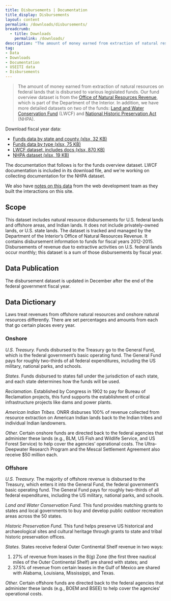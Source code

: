 ```yaml
---
title: Disbursements | Documentation
title_display: Disbursements
layout: content
permalink: /downloads/disbursements/
breadcrumb:
  - title: Downloads
    permalink: /downloads/
description: "The amount of money earned from extraction of natural resources on federal lands that is disbursed to various legislated funds. Our fund overview dataset is from the Office of Natural Resources Revenue, which is part of the Department of the Interior. In addition, we have more detailed datasets on two of the funds: Land and Water Conservation Fund (LWCF) and National Historic Preservation Act (NHPA)."
tag:
- Data
- Downloads
- Documentation
- USEITI data
- Disbursements
---
```


> The amount of money earned from extraction of natural resources on federal lands that is disbursed to various legislated funds. Our fund overview dataset is from the [Office of Natural Resources Revenue](http://www.onrr.gov/), which is part of the Department of the Interior. In addition, we have more detailed datasets on two of the funds: [Land and Water Conservation Fund](https://www.doi.gov/lwcf) (LWCF) and [National Historic Preservation Act](http://www.nps.gov/subjects/historicpreservation/NHPA-50.htm) (NHPA).

Download fiscal year data:

<ul class="downloads-download_links list-unstyled">
  <li><a href="{{site.baseurl}}/downloads/disbursements_FY2014-2017.xlsx"><icon class="icon-cloud icon-padded"></icon>Funds data by state and county (xlsx, 32 KB)</a></li>
  <li><a href="{{site.baseurl}}/downloads/downloads/Disbursements_FY2003-2017_by_type.xls"><icon class="icon-cloud icon-padded"></icon>Funds data by type (xlsx, 75 KB)</a></li>
  <li><a href="{{site.baseurl}}/downloads/LWCF_incl-documentation_FY2011-2015_2016-09-15.xlsx"><icon class="icon-cloud icon-padded"></icon>LWCF dataset, includes docs (xlsx, 870 KB)</a></li>
  <li><a href="{{site.baseurl}}/downloads/historic_preservation_fund_FY2011-2016_2017-05-26.xlsx"><icon class="icon-cloud icon-padded"></icon>NHPA dataset (xlsx, 19 KB)</a></li>
</ul>

The documentation that follows is for the funds overview dataset. LWCF documentation is included in its download file, and we're working on collecting documentation for the NHPA dataset.

We also have [notes on this data](https://github.com/18F/doi-extractives-data/wiki/Data-Catalog#disbursements) from the web development team as they built the interactions on this site.

## Scope

This dataset includes natural resource disbursements for U.S. federal lands and offshore areas, and Indian lands. It does not include privately-owned lands, or U.S. state lands. The dataset is tracked and managed by the Department of the Interior’s Office of Natural Resources Revenue. It contains disbursement information to funds for fiscal years 2012-2015. Disbursements of revenue due to extractive activities on U.S. federal lands occur monthly; this dataset is a sum of those disbursements by fiscal year.

## Data Publication

The disbursement dataset is updated in December after the end of the federal government fiscal year.

## Data Dictionary

Laws treat revenues from offshore natural resources and onshore natural resources differently. There are set percentages and amounts from each that go certain places every year.

### Onshore

_U.S. Treasury._ Funds disbursed to the Treasury go to the General Fund, which is the federal government’s basic operating fund. The General Fund pays for roughly two-thirds of all federal expenditures, including the US military, national parks, and schools.

_States._ Funds disbursed to states fall under the jurisdiction of each state, and each state determines how the funds will be used.

_Reclamation._ Established by Congress in 1902 to pay for Bureau of Reclamation projects, this fund supports the establishment of critical infrastructure projects like dams and power plants.

_American Indian Tribes._ ONRR disburses 100% of revenue collected from resource extraction on American Indian lands back to the Indian tribes and individual Indian landowners.

_Other._ Certain onshore funds are directed back to the federal agencies that administer these lands (e.g., BLM, US Fish and Wildlife Service, and US Forest Service) to help cover the agencies’ operational costs. The Ultra-Deepwater Research Program and the Mescal Settlement Agreement also receive $50 million each.

### Offshore

_U.S. Treasury._ The majority of offshore revenue is disbursed to the Treasury, which enters it into the General Fund, the federal government’s basic operating fund. The General Fund pays for roughly two-thirds of all federal expenditures, including the US military, national parks, and schools.

_Land and Water Conservation Fund._ This fund provides matching grants to states and local governments to buy and develop public outdoor recreation areas across the 50 states.

_Historic Preservation Fund._ This fund helps preserve US historical and archaeological sites and cultural heritage through grants to state and tribal historic preservation offices.

_States._ States receive federal Outer Continental Shelf revenue in two ways:


1. 27% of revenue from leases in the 8(g) Zone (the first three nautical miles of the Outer Continental Shelf) are shared with states; and
2. 37.5% of revenue from certain leases in the Gulf of Mexico are shared with Alabama, Louisiana, Mississippi, and Texas.

_Other._ Certain offshore funds are directed back to the federal agencies that administer these lands (e.g., BOEM and BSEE) to help cover the agencies’ operational costs.

